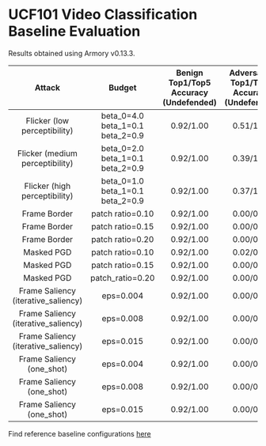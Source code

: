 # UCF101 Video Classification Baseline Evaluation

Results obtained using Armory v0.13.3.

|                Attack               |              Budget              | Benign Top1/Top5 Accuracy (Undefended) | Adversarial Top1/Top5 Accuracy (Undefended) | Benign Top1/Top5 Accuracy (Defended) | Adversarial Top1/Top5 Accuracy (Defended) | Test Size |
|:-----------------------------------:|:--------------------------------:|:--------------------------------------:|:-------------------------------------------:|:------------------------------------:|:-----------------------------------------:|:---------:|
| Flicker (low perceptibility)        | beta_0=4.0 beta_1=0.1 beta_2=0.9 | 0.92/1.00                              | 0.51/1.00                                   | 0.92/1.00                            | 0.44/1.00                                 | 100       |
| Flicker (medium perceptibility)     | beta_0=2.0 beta_1=0.1 beta_2=0.9 | 0.92/1.00                              | 0.39/1.00                                   | 0.92/1.00                            | 0.40/0.97                                 | 100       |
| Flicker (high perceptibility)       | beta_0=1.0 beta_1=0.1 beta_2=0.9 | 0.92/1.00                              | 0.37/1.00                                   | 0.92/1.00                            | 0.38/0.98                                 | 100       |
| Frame Border                        | patch ratio=0.10                 | 0.92/1.00                              | 0.00/0.25                                   | 0.93/1.00                            | 0.03/0.36                                 | 100       |
| Frame Border                        | patch ratio=0.15                 | 0.92/1.00                              | 0.00/0.19                                   | 0.93/1.00                            | 0.01/0.29                                 | 100       |
| Frame Border                        | patch ratio=0.20                 | 0.92/1.00                              | 0.00/0.19                                   | 0.93/1.00                            | 0.00/0.25                                 | 100       |
| Masked PGD                          | patch ratio=0.10                 | 0.92/1.00                              | 0.02/0.61                                   | 0.93/1.00                            | 0.01/0.66                                 | 100       |
| Masked PGD                          | patch ratio=0.15                 | 0.92/1.00                              | 0.00/0.42                                   | 0.93/1.00                            | 0.00/0.36                                 | 100       |
| Masked PGD                          | patch_ratio=0.20                 | 0.92/1.00                              | 0.00/0.28                                   | 0.93/1.00                            | 0.00/0.31                                 | 100       |
| Frame Saliency (iterative_saliency) | eps=0.004                        | 0.92/1.00                              | 0.00/0.96                                   | 0.92/1.00                            | 0.81/1.00                                 | 100       |
| Frame Saliency (iterative_saliency) | eps=0.008                        | 0.92/1.00                              | 0.00/0.96                                   | 0.92/1.00                            | 0.47/1.00                                 | 100       |
| Frame Saliency (iterative_saliency) | eps=0.015                        | 0.92/1.00                              | 0.00/0.96                                   | 0.92/1.00                            | 0.23/0.99                                 | 100       |
| Frame Saliency (one_shot)           | eps=0.004                        | 0.92/1.00                              | 0.00/0.26                                   | 0.93/1.00                            | 0.79/0.97                                 | 100       |
| Frame Saliency (one_shot)           | eps=0.008                        | 0.92/1.00                              | 0.00/0.22                                   | 0.93/1.00                            | 0.46/0.89                                 | 100       |
| Frame Saliency (one_shot)           | eps=0.015                        | 0.92/1.00                              | 0.00/0.20                                   | 0.93/1.00                            | 0.21/0.74                                 | 100       |

Find reference baseline configurations [here](https://github.com/twosixlabs/armory/tree/8eb10ac43bf4382d69625d8cef8a3e8cb23d0318/scenario_configs)
